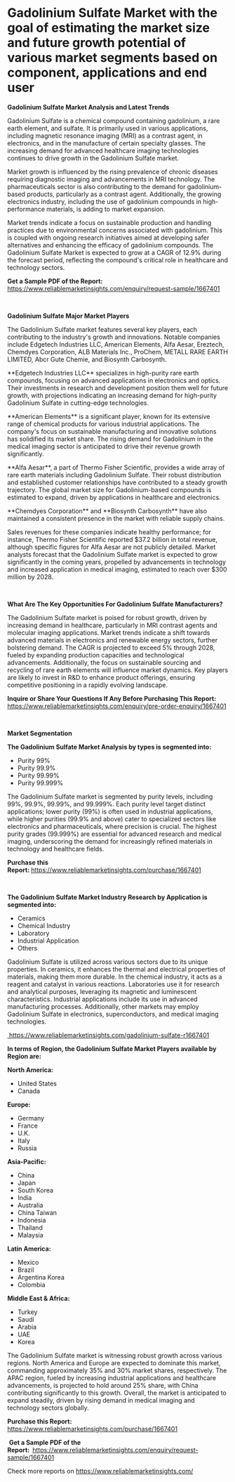 <p><h1>Gadolinium Sulfate Market with the goal of estimating the market size and future growth potential of various market segments based on component, applications and end user</h1></p><p><strong>Gadolinium Sulfate Market Analysis and Latest Trends</strong></p>
<p><p>Gadolinium Sulfate is a chemical compound containing gadolinium, a rare earth element, and sulfate. It is primarily used in various applications, including magnetic resonance imaging (MRI) as a contrast agent, in electronics, and in the manufacture of certain specialty glasses. The increasing demand for advanced healthcare imaging technologies continues to drive growth in the Gadolinium Sulfate market.</p><p>Market growth is influenced by the rising prevalence of chronic diseases requiring diagnostic imaging and advancements in MRI technology. The pharmaceuticals sector is also contributing to the demand for gadolinium-based products, particularly as a contrast agent. Additionally, the growing electronics industry, including the use of gadolinium compounds in high-performance materials, is adding to market expansion.</p><p>Market trends indicate a focus on sustainable production and handling practices due to environmental concerns associated with gadolinium. This is coupled with ongoing research initiatives aimed at developing safer alternatives and enhancing the efficacy of gadolinium compounds. The Gadolinium Sulfate Market is expected to grow at a CAGR of 12.9% during the forecast period, reflecting the compound's critical role in healthcare and technology sectors.</p></p>
<p><strong>Get a Sample PDF of the Report:&nbsp;</strong> <a href="https://www.reliablemarketinsights.com/enquiry/request-sample/1667401?utm_campaign=2947&utm_medium=2&utm_source=Github&utm_content=ia&utm_term=07032025&utm_id=gadolinium-sulfate">https://www.reliablemarketinsights.com/enquiry/request-sample/1667401</a></p>
<p>&nbsp;</p>
<p><strong>Gadolinium Sulfate Major Market Players</strong></p>
<p><p>The Gadolinium Sulfate market features several key players, each contributing to the industry's growth and innovations. Notable companies include Edgetech Industries LLC, American Elements, Alfa Aesar, Ereztech, Chemdyes Corporation, ALB Materials Inc., ProChem, METALL RARE EARTH LIMITED, Abcr Gute Chemie, and Biosynth Carbosynth.</p><p>**Edgetech Industries LLC** specializes in high-purity rare earth compounds, focusing on advanced applications in electronics and optics. Their investments in research and development position them well for future growth, with projections indicating an increasing demand for high-purity Gadolinium Sulfate in cutting-edge technologies.</p><p>**American Elements** is a significant player, known for its extensive range of chemical products for various industrial applications. The company's focus on sustainable manufacturing and innovative solutions has solidified its market share. The rising demand for Gadolinium in the medical imaging sector is anticipated to drive their revenue growth significantly.</p><p>**Alfa Aesar**, a part of Thermo Fisher Scientific, provides a wide array of rare earth materials including Gadolinium Sulfate. Their robust distribution and established customer relationships have contributed to a steady growth trajectory. The global market size for Gadolinium-based compounds is estimated to expand, driven by applications in healthcare and electronics.</p><p>**Chemdyes Corporation** and **Biosynth Carbosynth** have also maintained a consistent presence in the market with reliable supply chains. </p><p>Sales revenues for these companies indicate healthy performance; for instance, Thermo Fisher Scientific reported $37.2 billion in total revenue, although specific figures for Alfa Aesar are not publicly detailed. Market analysts forecast that the Gadolinium Sulfate market is expected to grow significantly in the coming years, propelled by advancements in technology and increased application in medical imaging, estimated to reach over $300 million by 2028.</p></p>
<p>&nbsp;</p>
<p><strong>What Are The Key Opportunities For Gadolinium Sulfate Manufacturers?</strong></p>
<p><p>The Gadolinium Sulfate market is poised for robust growth, driven by increasing demand in healthcare, particularly in MRI contrast agents and molecular imaging applications. Market trends indicate a shift towards advanced materials in electronics and renewable energy sectors, further bolstering demand. The CAGR is projected to exceed 5% through 2028, fueled by expanding production capacities and technological advancements. Additionally, the focus on sustainable sourcing and recycling of rare earth elements will influence market dynamics. Key players are likely to invest in R&D to enhance product offerings, ensuring competitive positioning in a rapidly evolving landscape.</p></p>
<p><strong>Inquire or Share Your Questions If Any Before Purchasing This Report:</strong> <a href="https://www.reliablemarketinsights.com/enquiry/pre-order-enquiry/1667401?utm_campaign=2947&utm_medium=2&utm_source=Github&utm_content=ia&utm_term=07032025&utm_id=gadolinium-sulfate">https://www.reliablemarketinsights.com/enquiry/pre-order-enquiry/1667401</a></p>
<p>&nbsp;</p>
<p><strong>Market Segmentation</strong></p>
<p><strong>The Gadolinium Sulfate Market Analysis by types is segmented into:</strong></p>
<p><ul><li>Purity 99%</li><li>Purity 99.9%</li><li>Purity 99.99%</li><li>Purity 99.999%</li></ul></p>
<p><p>The Gadolinium Sulfate market is segmented by purity levels, including 99%, 99.9%, 99.99%, and 99.999%. Each purity level target distinct applications; lower purity (99%) is often used in industrial applications, while higher purities (99.9% and above) cater to specialized sectors like electronics and pharmaceuticals, where precision is crucial. The highest purity grades (99.999%) are essential for advanced research and medical imaging, underscoring the demand for increasingly refined materials in technology and healthcare fields.</p></p>
<p><strong>Purchase this Report:&nbsp;</strong><a href="https://www.reliablemarketinsights.com/purchase/1667401?utm_campaign=2947&utm_medium=2&utm_source=Github&utm_content=ia&utm_term=07032025&utm_id=gadolinium-sulfate">https://www.reliablemarketinsights.com/purchase/1667401</a></p>
<p>&nbsp;</p>
<p><strong>The Gadolinium Sulfate Market Industry Research by Application is segmented into:</strong></p>
<p><ul><li>Ceramics</li><li>Chemical Industry</li><li>Laboratory</li><li>Industrial Application</li><li>Others</li></ul></p>
<p><p>Gadolinium Sulfate is utilized across various sectors due to its unique properties. In ceramics, it enhances the thermal and electrical properties of materials, making them more durable. In the chemical industry, it acts as a reagent and catalyst in various reactions. Laboratories use it for research and analytical purposes, leveraging its magnetic and luminescent characteristics. Industrial applications include its use in advanced manufacturing processes. Additionally, other markets may employ Gadolinium Sulfate in electronics, superconductors, and medical imaging technologies.</p></p>
<p><a href="https://www.reliablemarketinsights.com/gadolinium-sulfate-r1667401?utm_campaign=2947&utm_medium=2&utm_source=Github&utm_content=ia&utm_term=07032025&utm_id=gadolinium-sulfate">&nbsp;https://www.reliablemarketinsights.com/gadolinium-sulfate-r1667401</a></p>
<p><strong>In terms of Region, the Gadolinium Sulfate Market Players available by Region are:</strong></p>
<p>
    <p> <strong> North America: </strong>
        <ul>
            <li>United States</li>
            <li>Canada</li>
        </ul>
        </p> 
    <p> <strong> Europe: </strong>
        <ul>
            <li>Germany</li>
            <li>France</li>
            <li>U.K.</li>
            <li>Italy</li>
            <li>Russia</li>
        </ul>
        </p> 
    <p> <strong> Asia-Pacific: </strong>
        <ul>
            <li>China</li>
            <li>Japan</li>
            <li>South Korea</li>
            <li>India</li>
            <li>Australia</li>
            <li>China Taiwan</li>
            <li>Indonesia</li>
            <li>Thailand</li>
            <li>Malaysia</li>
        </ul>
        </p> 
    <p> <strong> Latin America: </strong>
        <ul>
            <li>Mexico</li>
            <li>Brazil</li>
            <li>Argentina Korea</li>
            <li>Colombia</li>
        </ul>
        </p> 
    <p> <strong> Middle East & Africa: </strong>
        <ul>
            <li>Turkey</li>
            <li>Saudi</li>
            <li>Arabia</li>
            <li>UAE</li>
            <li>Korea</li>
        </ul>
    </p>
    </p>
<p><p>The Gadolinium Sulfate market is witnessing robust growth across various regions. North America and Europe are expected to dominate this market, commanding approximately 35% and 30% market shares, respectively. The APAC region, fueled by increasing industrial applications and healthcare advancements, is projected to hold around 25% share, with China contributing significantly to this growth. Overall, the market is anticipated to expand steadily, driven by rising demand in medical imaging and technology sectors globally.</p></p>
<p><strong>Purchase this Report: </strong><a href="https://www.reliablemarketinsights.com/purchase/1667401?utm_campaign=2947&utm_medium=2&utm_source=Github&utm_content=ia&utm_term=07032025&utm_id=gadolinium-sulfate">https://www.reliablemarketinsights.com/purchase/1667401</a></p>
<p>&nbsp;<strong>Get a Sample PDF of the Report:&nbsp;&nbsp;</strong><a href="https://www.reliablemarketinsights.com/enquiry/request-sample/1667401?utm_campaign=2947&utm_medium=2&utm_source=Github&utm_content=ia&utm_term=07032025&utm_id=gadolinium-sulfate">https://www.reliablemarketinsights.com/enquiry/request-sample/1667401</a></p>
<p><strong></strong></p>
<p>Check more reports on <a href="https://www.reliablemarketinsights.com/?utm_campaign=2947&utm_medium=2&utm_source=Github&utm_content=ia&utm_term=07032025&utm_id=gadolinium-sulfate">https://www.reliablemarketinsights.com/</a></p>